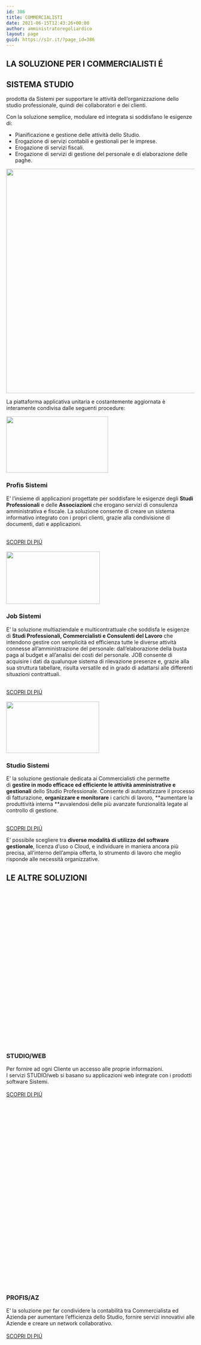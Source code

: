```yaml
---
id: 386
title: COMMERCIALISTI
date: 2021-06-15T12:43:26+00:00
author: amministratoregoliardico
layout: page
guid: https://s1r.it/?page_id=386
---
```

## LA SOLUZIONE PER I COMMERCIALISTI É

## SISTEMA STUDIO

prodotta da Sistemi per supportare le attività dell’organizzazione dello studio professionale, quindi dei collaboratori e dei clienti. &nbsp;

Con la soluzione semplice, modulare ed integrata si soddisfano le esigenze di:

  * Pianificazione e gestione delle attività dello Studio.
  * Erogazione di servizi contabili e gestionali per le imprese.
  * Erogazione di servizi fiscali.
  * Erogazione di servizi di gestione del personale e di elaborazione delle paghe.

<img width="532" height="598" src="https://s1r.it/wp-content/uploads/2021/06/LOGO-SISTEMA-STUDIO.jpg" alt="" loading="lazy" srcset="https://s1r.it/wp-content/uploads/2021/06/LOGO-SISTEMA-STUDIO.jpg 532w, https://s1r.it/wp-content/uploads/2021/06/LOGO-SISTEMA-STUDIO-267x300.jpg 267w" sizes="(max-width: 532px) 100vw, 532px" /> 

La piattaforma applicativa unitaria e costantemente aggiornata è interamente condivisa dalle seguenti procedure:

<img width="272" height="150" src="https://s1r.it/wp-content/uploads/2021/06/logo_Profis-prodotto-e1623853317938.png" alt="" loading="lazy" /> 

### Profis Sistemi

E&#8217; l&#8217;insieme di applicazioni progettate per soddisfare le esigenze degli **Studi Professionali** e delle **Associazioni** che erogano servizi di consulenza amministrativa e fiscale. La soluzione consente di creare un sistema informativo integrato con i propri clienti, grazie alla condivisione di documenti, dati e applicazioni.

<a href="http://www.sistemi.com/prodotti/profis" role="button"><br /> SCOPRI DI PIÚ<br /> </a>  
<img width="250" height="140" src="https://s1r.it/wp-content/uploads/2021/06/logo_job-e1623853343102.png" alt="" loading="lazy" /> 

### Job Sistemi

E&#8217; la soluzione multiaziendale e multicontrattuale che soddisfa le esigenze di **Studi Professionali, Commercialisti e Consulenti del Lavoro** che intendono gestire con semplicità ed efficienza tutte le diverse attività connesse all&#8217;amministrazione del personale: dall’elaborazione della busta paga al budget e all’analisi dei costi del personale. JOB consente di acquisire i dati da qualunque sistema di rilevazione presenze e, grazie alla sua struttura tabellare, risulta versatile ed in grado di adattarsi alle differenti situazioni contrattuali.

<a href="http://www.sistemi.com/prodotti/job" role="button"><br /> SCOPRI DI PIÚ<br /> </a>  
<img width="248" height="137" src="https://s1r.it/wp-content/uploads/2021/06/logo-slide-studio-e1623853377116.png" alt="" loading="lazy" /> 

### Studio Sistemi

E&#8217; la soluzione gestionale dedicata ai Commercialisti che permette di&nbsp;**gestire in modo efficace ed efficiente le attività amministrative e gestionali**&nbsp;dello Studio Professionale. Consente di automatizzare il processo di fatturazione,&nbsp;**organizzare e monitorare**&nbsp;i carichi di lavoro,&nbsp;**aumentare la produttività interna&nbsp;**avvalendosi delle più avanzate funzionalità legate al controllo di gestione.

<a href="http://www.sistemi.com/prodotti/studio" role="button"><br /> SCOPRI DI PIÚ<br /> </a>

E’ possibile scegliere tra&nbsp;**diverse modalità di utilizzo del software gestionale**, licenza d’uso o Cloud, e individuare in maniera ancora più precisa, all&#8217;interno dell’ampia offerta, lo strumento di lavoro che meglio risponde alle necessità organizzative.

## LE ALTRE SOLUZIONI

<svg xmlns="http://www.w3.org/2000/svg" id="Layer_1" data-name="Layer 1" viewBox="0 0 54.81 44.72"><defs></defs></svg><path d="M49.59,33.54H5.22a.74.74,0,0,1-.75-.74V4.28a.74.74,0,0,1,.75-.74H49.59a.74.74,0,0,1,.74.74V32.8A.74.74,0,0,1,49.59,33.54ZM6,32.05H48.84V5H6Z"></path><rect x="9.29" y="7.89" width="36.23" height="21.3"></rect><path d="M45.52,29.93H9.29a.75.75,0,0,1-.75-.74V7.89a.76.76,0,0,1,.75-.75H45.52a.75.75,0,0,1,.74.75v21.3A.74.74,0,0,1,45.52,29.93ZM10,28.44H44.77V8.63H10Z"></path><path d="M54.06,40.84H.75a.78.78,0,0,1-.66-.38.75.75,0,0,1,0-.75l4.47-7.3a.74.74,0,0,1,.64-.36H49.59a.71.71,0,0,1,.63.36l4.48,7.3a.75.75,0,0,1-.64,1.13Zm-52-1.49H52.73l-3.56-5.81H5.63Z"></path><path d="M54.06,44.72H.75A.74.74,0,0,1,0,44V40.1a.74.74,0,0,1,.75-.75H54.06a.75.75,0,0,1,.75.75V44A.75.75,0,0,1,54.06,44.72ZM1.49,43.23H53.31V40.84H1.49Z"></path><rect x="15.01" y="0.75" width="24.74" height="28.44"></rect><path d="M39.75,29.93H15a.74.74,0,0,1-.74-.74V.75A.74.74,0,0,1,15,0H39.75a.74.74,0,0,1,.75.75V29.19A.74.74,0,0,1,39.75,29.93Zm-24-1.49H39V1.49H15.76Z"></path><path d="M34.93,13.1h-15a.75.75,0,1,1,0-1.49H34.93a.75.75,0,0,1,0,1.49Z"></path><path d="M34.93,7.3h-15a.75.75,0,0,1-.75-.75.74.74,0,0,1,.75-.74H34.93a.74.74,0,0,1,.74.74A.75.75,0,0,1,34.93,7.3Z"></path><path d="M34.93,16.75h-15a.74.74,0,0,1-.75-.74.75.75,0,0,1,.75-.75H34.93a.75.75,0,0,1,.74.75A.74.74,0,0,1,34.93,16.75Z"></path><path d="M34.93,20.41h-15a.75.75,0,0,1-.75-.75.74.74,0,0,1,.75-.74H34.93a.74.74,0,0,1,.74.74A.75.75,0,0,1,34.93,20.41Z"></path><path d="M34.93,24.06h-15a.74.74,0,0,1-.75-.74.75.75,0,0,1,.75-.75H34.93a.75.75,0,0,1,.74.75A.74.74,0,0,1,34.93,24.06Z"></path> 

### STUDIO/WEB

Per fornire ad ogni Cliente un accesso alle proprie informazioni.  
I servizi STUDIO/web si basano su applicazioni web integrate con i prodotti software Sistemi.  
[  
SCOPRI DI PIÚ](http://www.sistemi.com/prodotti/studio)  
<svg xmlns="http://www.w3.org/2000/svg" id="Layer_1" data-name="Layer 1" viewBox="0 0 47.16 46.76"><defs></defs></svg><path d="M23.24,43.47a18.53,18.53,0,0,1-9-2.33.74.74,0,0,1,.72-1.3A17.16,17.16,0,0,0,23.24,42a16.85,16.85,0,0,0,7.58-1.77.75.75,0,0,1,.66,1.34A18.37,18.37,0,0,1,23.24,43.47Z"></path><polygon points="27.32 40.11 30.76 41.09 29.77 44.53 31.65 43.49 32.63 40.05 29.2 39.07 27.32 40.11"></polygon><path d="M41.05,25.66a.75.75,0,0,1-.74-.75,17.09,17.09,0,0,0-8-14.43.74.74,0,0,1-.23-1,.73.73,0,0,1,1-.23A18.56,18.56,0,0,1,41.8,24.91.76.76,0,0,1,41.05,25.66Z"></path><polygon points="34.08 13.52 33.13 10.07 36.58 9.13 34.72 8.07 31.27 9.01 32.21 12.46 34.08 13.52"></polygon><path d="M5.5,24H5.43a.74.74,0,0,1-.67-.81A18.56,18.56,0,0,1,8,14.36a18.79,18.79,0,0,1,6.9-6,.75.75,0,0,1,.68,1.33,17.1,17.1,0,0,0-9.3,13.61A.74.74,0,0,1,5.5,24Z"></path><polygon points="8.18 20.38 5.53 22.77 3.13 20.12 3.02 22.26 5.42 24.91 8.07 22.52 8.18 20.38"></polygon><path d="M23.24,12a6,6,0,1,1,6-6A6,6,0,0,1,23.24,12Zm0-10.47A4.49,4.49,0,1,0,27.73,6,4.5,4.5,0,0,0,23.24,1.49Z"></path><path d="M28.6,19H17.88a.75.75,0,0,1-.75-.74V16.64a6.11,6.11,0,0,1,12.21,0v1.58A.74.74,0,0,1,28.6,19Zm-10-1.49h9.23v-.83a4.62,4.62,0,0,0-9.23,0Z"></path><path d="M41.05,39.76a6,6,0,1,1,6-6A6,6,0,0,1,41.05,39.76Zm0-10.47a4.49,4.49,0,1,0,4.49,4.49A4.5,4.5,0,0,0,41.05,29.29Z"></path><path d="M46.41,46.76H35.69A.74.74,0,0,1,35,46V44.44a6.11,6.11,0,1,1,12.21,0V46A.75.75,0,0,1,46.41,46.76Zm-10-1.49h9.23v-.83a4.62,4.62,0,1,0-9.23,0Z"></path><path d="M6.1,39.76a6,6,0,1,1,6-6A6,6,0,0,1,6.1,39.76Zm0-10.47a4.49,4.49,0,1,0,4.5,4.49A4.5,4.5,0,0,0,6.1,29.29Z"></path><path d="M11.46,46.76H.75A.74.74,0,0,1,0,46V44.44a6.11,6.11,0,1,1,12.21,0V46A.74.74,0,0,1,11.46,46.76Zm-10-1.49h9.23v-.83a4.62,4.62,0,1,0-9.23,0Z"></path> 

### PROFIS/AZ

E’ la soluzione per far condividere la contabilità tra Commercialista ed Azienda per aumentare l&#8217;efficienza dello Studio, fornire servizi innovativi alle Aziende e creare un network collaborativo.  
[  
SCOPRI DI PIÚ](http://www.sistemi.com/prodotti/profis)  
<svg xmlns="http://www.w3.org/2000/svg" id="Layer_1" data-name="Layer 1" viewBox="0 0 51.3 42.97"><defs></defs></svg>

<rect x="15.41" y="29.19" width="20.49" height="9.63"></rect><path d="M35.89,39.56H15.41a.75.75,0,0,1-.75-.74V29.19a.76.76,0,0,1,.75-.75H35.89a.75.75,0,0,1,.75.75v9.63A.74.74,0,0,1,35.89,39.56ZM16.15,38.07h19V29.93h-19Z"></path><rect x="0.75" y="0.75" width="49.81" height="31.64"></rect><path d="M50.56,33.13H.75A.74.74,0,0,1,0,32.38V.75A.74.74,0,0,1,.75,0H50.56a.74.74,0,0,1,.74.75V32.38A.74.74,0,0,1,50.56,33.13ZM1.49,31.64H49.81V1.49H1.49Z"></path><rect x="0.75" y="3.94" width="49.81" height="23.48"></rect><path d="M50.56,28.17H.75A.75.75,0,0,1,0,27.42V3.94A.74.74,0,0,1,.75,3.2H50.56a.74.74,0,0,1,.74.74V27.42A.75.75,0,0,1,50.56,28.17ZM1.49,26.68H49.81v-22H1.49Z"></path><rect x="11.66" y="38.82" width="27.97" height="3.41"></rect><path d="M39.64,43h-28a.74.74,0,0,1-.74-.74V38.82a.75.75,0,0,1,.74-.75h28a.75.75,0,0,1,.74.75v3.41A.74.74,0,0,1,39.64,43ZM12.41,41.48H38.89V39.56H12.41Z"></path><path d="M40.38,19.13c0,.45-.09.9-.12,1.35a1.24,1.24,0,0,1-1.2,1.29,13.55,13.55,0,0,1-1.43.09q-12,0-24,0a13.55,13.55,0,0,1-1.43-.09,1.23,1.23,0,0,1-1.2-1.28c0-.57,0-1.14-.06-1.7a5.41,5.41,0,0,0-.07-.58V13.49c0-.82.06-1.65.12-2.47a1.68,1.68,0,0,1,.17-.74,1.33,1.33,0,0,1,1.23-.73c2.44,0,4.88-.05,7.33-.05,6.15,0,12.3,0,18.45.05.26,0,.52,0,.78,0a1.35,1.35,0,0,1,1.26,1.19c.05.43.08.86.12,1.29Zm-21.65-.64-.3-6.82c-.43,0-.75-.05-1.07-.05-.72,0-.73,0-.93.71-.26.95-.5,1.91-.77,3a4,4,0,0,1-.14-.46c-.16-.7-.27-1.41-.47-2.1-.34-1.24-.12-1.12-1.47-1.12-.63,0-.65,0-.69.68-.08,1.32-.17,2.65-.23,4,0,.73,0,1.46,0,2.18.08,0,.12.07.16.07,1.4.1,1.2.06,1.24-1.06,0-.66.07-1.32.1-2a20.35,20.35,0,0,1,.69,2.41c.15.59.22.62.81.61.38,0,.53-.2.61-.54.23-.92.48-1.84.72-2.76a12.72,12.72,0,0,1,.22,2.2C17.25,18.68,17.25,18.68,18.73,18.49Zm16-.21-1-.39a4.8,4.8,0,0,0,.44-5,2.25,2.25,0,0,0-2.07-1.37,2.33,2.33,0,0,0-2.22,1.24,4.7,4.7,0,0,0-.37,4,2.8,2.8,0,0,0,1.8,1.85c.66.23,1.3.5,1.95.74l1,.4ZM27.87,13.4c.09-.39.17-.74.26-1.09a.4.4,0,0,0-.33-.54,6.17,6.17,0,0,0-1.35-.18,1.93,1.93,0,0,0-1.89,1.68,2.07,2.07,0,0,0,.94,2.21c.32.22.67.4,1,.6a.51.51,0,0,1,.3.59.49.49,0,0,1-.55.37,4.92,4.92,0,0,1-.77-.11c-.23-.05-.44-.15-.74-.25-.1.45-.19.84-.27,1.24a.35.35,0,0,0,.29.44,8,8,0,0,0,1.66.27,2,2,0,0,0,1.87-1.48,2.17,2.17,0,0,0-.82-2.49c-.25-.18-.53-.31-.79-.47a2.49,2.49,0,0,1-.43-.29.41.41,0,0,1,.2-.74,1.79,1.79,0,0,1,.65,0C27.34,13.24,27.56,13.32,27.87,13.4Zm-8,7.32A1.76,1.76,0,0,0,21.26,20a6.83,6.83,0,0,0,.89-1.66c.48-1.42.88-2.88,1.3-4.32a3.51,3.51,0,0,0,0-.53c-.37,0-.69,0-1,0a.48.48,0,0,0-.58.46c-.12.62-.26,1.23-.39,1.85h-.09l-.59-2.27a3.93,3.93,0,0,0-1.6.06c.07.25.11.46.18.66.34,1.1.7,2.2,1,3.3.27.87.22,1-.55,1.5-.17.11-.34.2-.28.45S19.78,20.28,19.88,20.72Zm19.31-4H37.24c0-1.4,0-2.71,0-4s-.15-1.3-1.36-1.06l-.05,0a37.52,37.52,0,0,0,0,6.79h3.37Z"></path><path d="M30.83,15a9.33,9.33,0,0,1,.42-1.42.81.81,0,0,1,1.5,0,3.37,3.37,0,0,1,0,3,.82.82,0,0,1-1.48.05A3.66,3.66,0,0,1,30.83,15Z"></path> 

### LA TECNOLOGIA

Le soluzioni applicative sono sviluppate in ambiente Microsoft SQL Server.